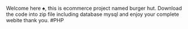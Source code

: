 Welcome here ♠️, this is ecommerce project named burger hut. Download the code into zip file including database mysql and enjoy your complete webite thank you.
#PHP
